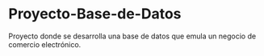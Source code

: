 # Proyecto-Base-de-Datos
Proyecto donde se desarrolla una base de datos que emula un negocio de comercio electrónico.
